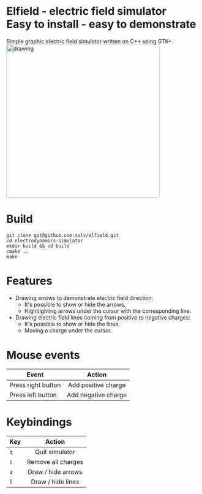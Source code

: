# Elfield - electric field simulator<br />Easy to install - easy to demonstrate
Simple graphic electric field simulator written on C++ using GTK+.
<br />
<img src="https://github.com/svlv/elfield/blob/master/.screenshots/highlight_arrow.png" alt="drawing" width="400"/>

# Build
```
git clone git@github.com:svlv/elfield.git
cd electrodynamics-simulator
mkdir build && cd build
cmake ..
make
```

# Features
* Drawing arrows to demonstrate electric field direction:
    * It's possible to show or hide the arrows.
    * Hightlighting arrows under the cursor with the corresponding line.
* Drawing electric field lines coming from positive to negative charges:
    * It's possible to show or hide the lines.
    * Moving a charge under the cursor.

# Mouse events
| Event        | Action           |
| ------------- |:-------------:|
| Press right button | Add positive charge|
| Press left button | Add negative charge|

# Keybindings
| Key        | Action           |
| ------------- |:-------------:|
| `q`      | Quit simulator |
| `c`      | Remove all charges |
| `a`      | Draw / hide arrows |
| `l`      | Draw / hide lines |
